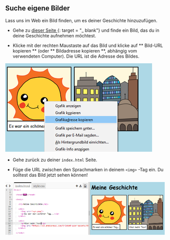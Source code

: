 ## Suche eigene Bilder

Lass uns im Web ein Bild finden, um es deiner Geschichte hinzuzufügen.

+ Gehe zu [ dieser Seite ](http://jumpto.cc/html-images) {: target = "_ blank"} und finde ein Bild, das du in deine Geschichte aufnehmen möchtest.

+ Klicke mit der rechten Maustaste auf das Bild und klicke auf ** Bild-URL kopieren ** (oder ** Bildadresse kopieren **, abhängig vom verwendeten Computer). Die URL ist die Adresse des Bildes.

![Screenshot](images/story-url.png)

+ Gehe zurück zu deiner ` index.html ` Seite.

+ Füge die URL zwischen den Sprachmarken in deinem `<img>` -Tag ein. Du solltest das Bild jetzt sehen können!

![screenshot](images/story-image.png)